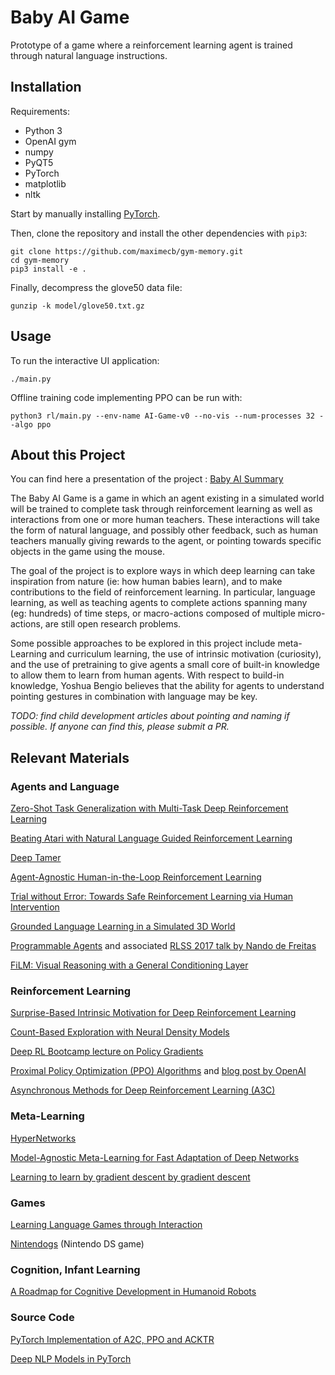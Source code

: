 # Baby AI Game

Prototype of a game where a reinforcement learning agent is trained through natural language instructions.

## Installation

Requirements:
- Python 3
- OpenAI gym
- numpy
- PyQT5
- PyTorch
- matplotlib
- nltk

Start by manually installing [PyTorch](http://pytorch.org/).

Then, clone the repository and install the other dependencies with `pip3`:

```
git clone https://github.com/maximecb/gym-memory.git
cd gym-memory
pip3 install -e .
```

Finally, decompress the glove50 data file:

```
gunzip -k model/glove50.txt.gz
```

## Usage

To run the interactive UI application:

```
./main.py
```

Offline training code implementing PPO can be run with:

```
python3 rl/main.py --env-name AI-Game-v0 --no-vis --num-processes 32 --algo ppo
```

## About this Project

You can find here a presentation of the project : [Baby AI Summary](https://docs.google.com/document/d/1WXY0HLHizxuZl0GMGY0j3FEqLaK1oX-66v-4PyZIvdU)

The Baby AI Game is a game in which an agent existing in a simulated world
will be trained to complete task through reinforcement learning as well
as interactions from one or more human teachers. These interactions will take
the form of natural language, and possibly other feedback, such as human
teachers manually giving rewards to the agent, or pointing towards
specific objects in the game using the mouse.

The goal of the project is to explore ways in which deep learning can take
inspiration from nature (ie: how human babies learn), and to make contributions
to the field of reinforcement learning. In particular, language learning,
as well as teaching agents to complete actions spanning many (eg: hundreds)
of time steps, or macro-actions composed of multiple micro-actions, are
still open research problems.

Some possible approaches to be explored in this project include meta-Learning
and curriculum learning, the use of intrinsic motivation (curiosity), and
the use of pretraining to give agents a small core of built-in knowledge to
allow them to learn from human agents. With respect to build-in knowledge,
Yoshua Bengio believes that the ability for agents to understand pointing
gestures in combination with language may be key.

*TODO: find child development articles about pointing and naming if possible. If anyone can find this, please submit a PR.*

## Relevant Materials

### Agents and Language

[Zero-Shot Task Generalization with Multi-Task Deep Reinforcement Learning](https://arxiv.org/abs/1706.05064)

[Beating Atari with Natural Language Guided Reinforcement Learning](https://web.stanford.edu/class/cs224n/reports/2762090.pdf)

[Deep Tamer](https://arxiv.org/abs/1709.10163)

[Agent-Agnostic Human-in-the-Loop Reinforcement Learning](https://arxiv.org/abs/1701.04079)

[Trial without Error: Towards Safe Reinforcement Learning via Human Intervention](https://arxiv.org/abs/1707.05173)

[Grounded Language Learning in a Simulated 3D World](https://arxiv.org/abs/1706.06551)

[Programmable Agents](https://arxiv.org/abs/1706.06383) and associated [RLSS 2017 talk by Nando de Freitas](http://videolectures.net/deeplearning2017_de_freitas_deep_control/)

[FiLM: Visual Reasoning with a General Conditioning Layer](https://sites.google.com/view/deep-rl-bootcamp/lectures)

### Reinforcement Learning

[Surprise-Based Intrinsic Motivation for Deep Reinforcement Learning](https://arxiv.org/abs/1703.01732)

[Count-Based Exploration with Neural Density Models](https://arxiv.org/abs/1703.01310)

[Deep RL Bootcamp lecture on Policy Gradients](https://www.youtube.com/watch?v=S_gwYj1Q-44)

[Proximal Policy Optimization (PPO) Algorithms](https://arxiv.org/abs/1707.06347) and [blog post by OpenAI](https://blog.openai.com/openai-baselines-ppo/)

[Asynchronous Methods for Deep Reinforcement Learning (A3C)](https://arxiv.org/abs/1602.01783)

### Meta-Learning

[HyperNetworks](https://arxiv.org/abs/1609.09106)

[Model-Agnostic Meta-Learning for Fast Adaptation of Deep Networks](https://arxiv.org/abs/1703.03400)

[Learning to learn by gradient descent by gradient descent](https://arxiv.org/abs/1606.04474)

### Games

[Learning Language Games through Interaction](https://arxiv.org/abs/1606.02447)

[Nintendogs](https://www.youtube.com/watch?v=aXJ-wRTfKHA&feature=youtu.be&t=1m7s) (Nintendo DS game)


### Cognition, Infant Learning

[A Roadmap for Cognitive Development in Humanoid Robots](http://citeseerx.ist.psu.edu/viewdoc/download?doi=10.1.1.667.2977&rep=rep1&type=pdf)

### Source Code

[PyTorch Implementation of A2C, PPO and ACKTR](https://github.com/ikostrikov/pytorch-a2c-ppo-acktr)

[Deep NLP Models in PyTorch](https://github.com/DSKSD/DeepNLP-models-Pytorch)
